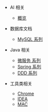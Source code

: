 - AI 相关
    - [概览](docs/ai/doc.md)


- 数据库文档
  - [MySQL 系列](docs/db/doc.md)


- Java 相关
  - [微服务 系列](docs/microservice/doc.md)
  - [Spring 系列](docs/spring/doc.md)
  - [DDD 系列](docs/ddd/doc.md)


- 工具类相关
  - [Chrome](docs/tool/chrome/doc.md)
  - [IDEA](docs/tool/idea/doc.md)
  - [MAC](docs/tool/mac/doc.md)